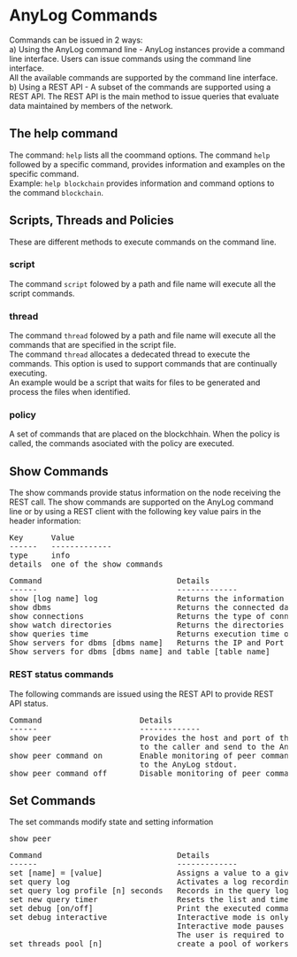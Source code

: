 # AnyLog Commands

Commands can be issued in 2 ways:  
a) Using the AnyLog command line - AnyLog instances provide a command line interface. Users can issue commands using the command line interface.  
All the available commands are supported by the command line interface.  
b) Using a REST API - A subset of the commands are supported using a REST API.
The REST API is the main method to issue queries that evaluate data maintained by members of the network. 


## The help command

The command: ```help``` lists all the coommand options.
The command ```help``` followed by a specific command, provides information and examples on the specific command.  
Example: ```help blockchain```  provides information and command options to the command ```blockchain```.

## Scripts, Threads and Policies

These are different methods to execute commands on the command line.

### script
The command ```script``` folowed by a path and file name will execute all the script commands.

### thread
The command ```thread``` folowed by a path and file name will execute all the commands that are specified in the script file.  
The command ```thread``` allocates a dedecated thread to execute the commands. This option is used to support commands that are continually executing.  
An example would be a script that waits for files to be generated and process the files when identified.
    
### policy
A set of commands that are placed on the blockchhain.
When the policy is called, the commands asociated with the policy are executed.

## Show Commands

The show commands provide status information on the node receiving the REST call.
The show commands are supported on the AnyLog command line or by using a REST client with the following key value pairs in the header information:
<pre>
Key      Value
------   -------------
type     info
details  one of the show commands
</pre>

<pre>
Command                             Details
------                              -------------
show [log name] log                 Returns the information maintained in the named log (event, error, file, query) 
show dbms                           Returns the connected databases
show connections                    Returns the type of connections (IPs and ports) supported by the node
show watch directories              Returns the directories being watched for incomming data
show queries time                   Returns execution time of queries
Show servers for dbms [dbms name]   Returns the IP and Port information of the servers supporting the database
Show servers for dbms [dbms name] and table [table name]
</pre>

### REST status commands
The following commands are issued using the REST API to provide REST API status.  

<pre>
Command                     Details
------                      -------------
show peer                   Provides the host and port of the peer issueing the REST call. The values are returned   
                            to the caller and send to the AnyLog stdout.
show peer command on        Enable monitoring of peer commands. When REST calls are issued, the IP and Port of the caller and the command are send 
                            to the AnyLog stdout.
show peer command off       Disable monitoring of peer commands.     
</pre>


## Set Commands

The set commands modify state and setting information

<pre>
show peer
</pre>


<pre>
Command                             Details
------                              -------------
set [name] = [value]                Assigns a value to a given name. 
set query log                       Activates a log recording queries being processed.
set query log profile [n] seconds   Records in the query log only queries with execution time greater or equal to [n] seconds.
set new query timer                 Resets the list and timers that monitor query execution time.
set debug [on/off]                  Print the executed commands processed in scripts.  
set debug interactive               Interactive mode is only available with threads.  
                                    Interactive mode pauses the execution after a command is being execute.  
                                    The user is required to input 'next' to proceed to the next command.
set threads pool [n]                create a pool of workers thread that distributes query processing. n represents the number of threads.
</pre>

